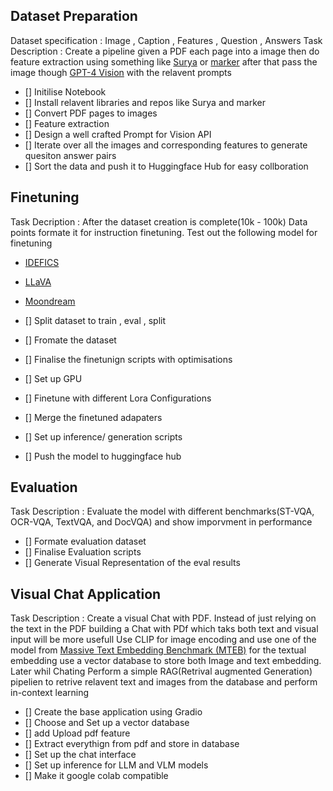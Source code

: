 ## Dataset Preparation

Dataset specification : Image , Caption , Features , Question , Answers
Task Description : Create a pipeline given a PDF each page into a image then do feature extraction using something like [Surya](https://github.com/VikParuchuri/surya) or [marker](https://github.com/VikParuchuri/marker) after that pass the image though [GPT-4 Vision](https://platform.openai.com/docs/guides/vision) with the relavent prompts

- [] Initilise Notebook
- [] Install relavent libraries and repos like Surya and marker
- [] Convert PDF pages to images
- [] Feature extraction
- [] Design a well crafted Prompt for Vision API
- [] Iterate over all the images and corresponding features to generate quesiton answer pairs
- [] Sort the data and push it to Huggingface Hub for easy collboration


## Finetuning 

Task Decription : After the dataset creation is complete(10k - 100k) Data points formate it for instruction finetuning. Test out the following model for finetuning 
- [IDEFICS](https://huggingface.co/docs/transformers/model_doc/idefics)
- [LLaVA](https://llava-vl.github.io/)
- [Moondream](https://huggingface.co/vikhyatk)

- [] Split dataset to train , eval , split
- [] Fromate the dataset
- [] Finalise the finetunign scripts with optimisations
- [] Set up GPU
- [] Finetune with different Lora Configurations
- [] Merge the finetuned adapaters
- [] Set up inference/ generation scripts
- [] Push the model to huggingface hub


## Evaluation 

Task Description : Evaluate the model with different benchmarks(ST-VQA, OCR-VQA, TextVQA, and DocVQA) and show imporvment in performance

- [] Formate evaluation dataset
- [] Finalise Evaluation scripts
- [] Generate Visual Representation of the eval results


## Visual Chat Application


Task Description : Create a visual Chat with PDF. Instead of just relying on the text in the PDF building a Chat with PDf which taks both text and visual input will be more usefull Use CLIP for image encoding and use one of the model from [Massive Text Embedding Benchmark (MTEB)](https://huggingface.co/spaces/mteb/leaderboard) for the textual embedding use a vector database to store both Image and text embedding. Later whil Chating Perform a simple RAG(Retrival augmented Generation) pipelien to retrive relavent text and images from the database and perform in-context learning

- [] Create the base application using Gradio
- [] Choose and Set up a vector database
- [] add Upload pdf feature 
- [] Extract everythign from pdf and store in database
- [] Set up the chat interface
- [] Set up inference for LLM and VLM models
- [] Make it google colab compatible

